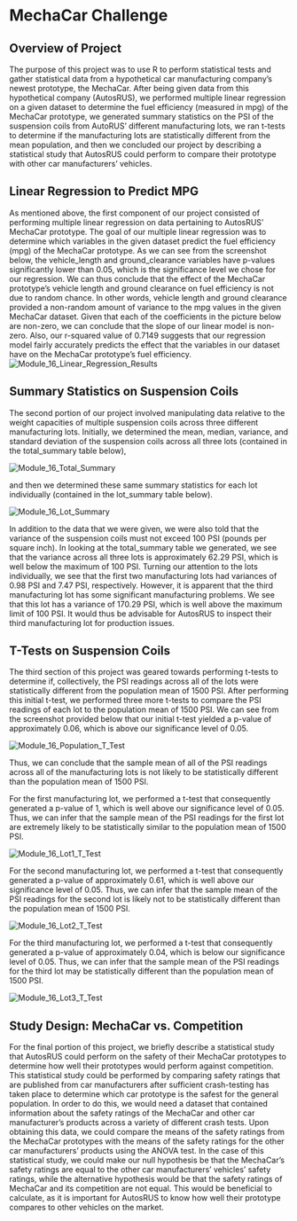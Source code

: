 # MechaCar Challenge

## Overview of Project
The purpose of this project was to use R to perform statistical tests and gather statistical data from a hypothetical car manufacturing company’s newest prototype, the MechaCar.  After being given data from this hypothetical company (AutosRUS), we performed multiple linear regression on a given dataset to determine the fuel efficiency (measured in mpg) of the MechaCar prototype, we generated summary statistics on the PSI of the suspension coils from AutoRUS’ different manufacturing lots, we ran t-tests to determine if the manufacturing lots are statistically different from the mean population, and then we concluded our project by describing a statistical study that AutosRUS could perform to compare their prototype with other car manufacturers’ vehicles.

## Linear Regression to Predict MPG
As mentioned above, the first component of our project consisted of performing multiple linear regression on data pertaining to AutosRUS’ MechaCar prototype.  The goal of our multiple linear regression was to determine which variables in the given dataset predict the fuel efficiency (mpg) of the MechaCar prototype.  As we can see from the screenshot below, the vehicle_length and ground_clearance variables have p-values significantly lower than 0.05, which is the significance level we chose for our regression.  We can thus conclude that the effect of the MechaCar prototype’s vehicle length and ground clearance on fuel efficiency is not due to random chance.  In other words, vehicle length and ground clearance provided a non-random amount of variance to the mpg values in the given MechaCar dataset.  Given that each of the coefficients in the picture below are non-zero, we can conclude that the slope of our linear model is non-zero.  Also, our r-squared value of 0.7149 suggests that our regression model fairly accurately predicts the effect that the variables in our dataset have on the MechaCar prototype’s fuel efficiency.
![Module_16_Linear_Regression_Results](https://user-images.githubusercontent.com/115128743/219259715-33529637-aa58-4942-a08d-8740f16193e7.png)

## Summary Statistics on Suspension Coils 
The second portion of our project involved manipulating data relative to the weight capacities of multiple suspension coils across three different manufacturing lots.  Initially, we determined the mean, median, variance, and standard deviation of the suspension coils across all three lots (contained in the total_summary table below), 

![Module_16_Total_Summary](https://user-images.githubusercontent.com/115128743/219259801-86bec966-33e6-4607-8921-5beeb927e627.png) 

and then we determined these same summary statistics for each lot individually (contained in the lot_summary table below).  

![Module_16_Lot_Summary](https://user-images.githubusercontent.com/115128743/219259813-9dc65284-6d92-47bb-b175-d9f76190b2ac.png)

In addition to the data that we were given, we were also told that the variance of the suspension coils must not exceed 100 PSI (pounds per square inch).  In looking at the total_summary table we generated, we see that the variance across all three lots is approximately 62.29 PSI, which is well below the maximum of 100 PSI.  Turning our attention to the lots individually, we see that the first two manufacturing lots had variances of 0.98 PSI and 7.47 PSI, respectively.  However, it is apparent that the third manufacturing lot has some significant manufacturing problems.  We see that this lot has a variance of 170.29 PSI, which is well above the maximum limit of 100 PSI.  It would thus be advisable for AutosRUS to inspect their third manufacturing lot for production issues.  


## T-Tests on Suspension Coils
The third section of this project was geared towards performing t-tests to determine if, collectively, the PSI readings across all of the lots were statistically different from the population mean of 1500 PSI.  After performing this initial t-test, we performed three more t-tests to compare the PSI readings of each lot to the population mean of 1500 PSI.  We can see from the screenshot provided below that our initial t-test yielded a p-value of approximately 0.06, which is above our significance level of 0.05.  

![Module_16_Population_T_Test](https://user-images.githubusercontent.com/115128743/219260141-68ca02e7-1faa-409f-ab33-40fa2b4e6e85.png)

Thus, we can conclude that the sample mean of all of the PSI readings across all of the manufacturing lots is not likely to be statistically different than the population mean of 1500 PSI.

For the first manufacturing lot, we performed a t-test that consequently generated a p-value of 1, which is well above our significance level of 0.05.  Thus, we can infer that the sample mean of the PSI readings for the first lot are extremely likely to be statistically similar to the population mean of 1500 PSI.  

![Module_16_Lot1_T_Test](https://user-images.githubusercontent.com/115128743/219260180-d3f09513-7d16-477f-a022-a8e4f0625456.png)

For the second manufacturing lot, we performed a t-test that consequently generated a p-value of approximately 0.61, which is well above our significance level of 0.05.  Thus, we can infer that the sample mean of the PSI readings for the second lot is likely not to be statistically different than the population mean of 1500 PSI.

![Module_16_Lot2_T_Test](https://user-images.githubusercontent.com/115128743/219260218-78f5d822-5551-4177-9292-60e3460fe4a5.png)

For the third manufacturing lot, we performed a t-test that consequently generated a p-value of approximately 0.04, which is below our significance level of 0.05.  Thus, we can infer that the sample mean of the PSI readings for the third lot may be statistically different than the population mean of 1500 PSI.

![Module_16_Lot3_T_Test](https://user-images.githubusercontent.com/115128743/219260231-eb3245f8-fdba-4b2e-b038-df5c1a1328e7.png)

## Study Design: MechaCar vs. Competition
For the final portion of this project, we briefly describe a statistical study that AutosRUS could perform on the safety of their MechaCar prototypes to determine how well their prototypes would perform against competition.  This statistical study could be performed by comparing safety ratings that are published from car manufacturers after sufficient crash-testing has taken place to determine which car prototype is the safest for the general population.   In order to do this, we would need a dataset that contained information about the safety ratings of the MechaCar and other car manufacturer’s products across a variety of different crash tests.  Upon obtaining this data, we could compare the means of the safety ratings from the MechaCar prototypes with the means of the safety ratings for the other car manufacturers’ products using the ANOVA test.  In the case of this statistical study, we could make our null hypothesis be that the MechaCar’s safety ratings are equal to the other car manufacturers’ vehicles’ safety ratings, while the alternative hypothesis would be that the safety ratings of MechaCar and its competition are not equal.  This would be beneficial to calculate, as it is important for AutosRUS to know how well their prototype compares to other vehicles on the market.

